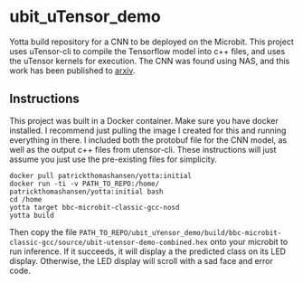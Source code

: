 # ubit\_uTensor\_demo

Yotta build repository for a CNN to be deployed on the Microbit. This project uses uTensor-cli to compile the Tensorflow model into c++ files, and uses the uTensor kernels for execution. The CNN was found using NAS, and this work has been published to [arxiv](https://arxiv.org/abs/1905.12107).

## Instructions

This project was built in a Docker container. Make sure you have docker installed. I recommend just pulling the image I created for this and running everything in there. I included both the protobuf file for the CNN model, as well as the output c++ files from utensor-cli. These instructions will just assume you just use the pre-existing files for simplicity.

```
docker pull patrickthomashansen/yotta:initial
docker run -ti -v PATH_TO_REPO:/home/ patrickthomashansen/yotta:initial bash
cd /home
yotta target bbc-microbit-classic-gcc-nosd
yotta build
```

Then copy the file `PATH_TO_REPO/ubit_uYensor_demo/build/bbc-microbit-classic-gcc/source/ubit-utensor-demo-combined.hex` onto your microbit to run inference. If it succeeds, it will display a the predicted class on its LED display. Otherwise, the LED display will scroll with a sad face and error code.
